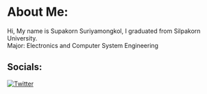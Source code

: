 # About Me:
Hi, My name is Supakorn Suriyamongkol, I graduated from Silpakorn University.
<br>Major: Electronics and Computer System Engineering

## Socials:
[![Twitter](https://img.shields.io/badge/Twitter-%231DA1F2.svg?logo=Twitter&logoColor=white)](https://twitter.com/@Sakihiko_03) 



